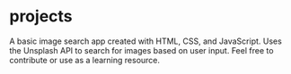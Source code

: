 # projects
A basic image search app created with HTML, CSS, and JavaScript. Uses the Unsplash API to search for images based on user input. Feel free to contribute or use as a learning resource.
